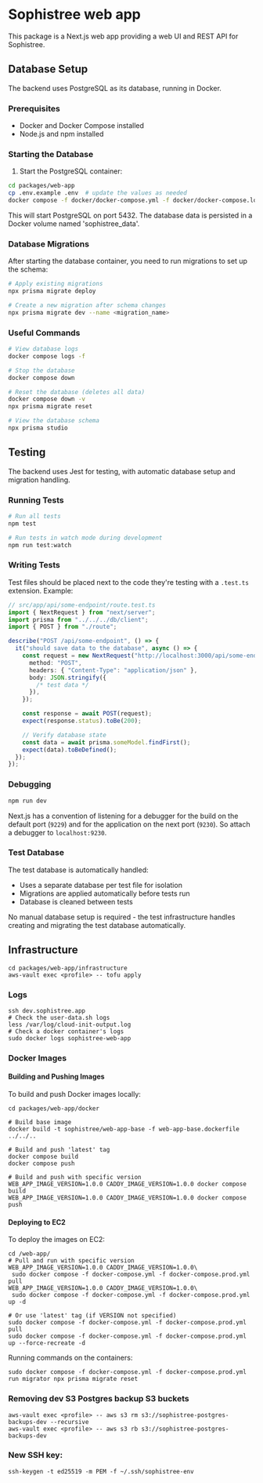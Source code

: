 # Sophistree web app

This package is a Next.js web app providing a web UI and REST API for Sophistree.

## Database Setup

The backend uses PostgreSQL as its database, running in Docker.

### Prerequisites

- Docker and Docker Compose installed
- Node.js and npm installed

### Starting the Database

1. Start the PostgreSQL container:

```bash
cd packages/web-app
cp .env.example .env  # update the values as needed
docker compose -f docker/docker-compose.yml -f docker/docker-compose.local.yml --env-file .env -p sophistree up -d db
```

This will start PostgreSQL on port 5432. The database data is persisted in a Docker volume named 'sophistree_data'.

### Database Migrations

After starting the database container, you need to run migrations to set up the schema:

```bash
# Apply existing migrations
npx prisma migrate deploy

# Create a new migration after schema changes
npx prisma migrate dev --name <migration_name>
```

### Useful Commands

```bash
# View database logs
docker compose logs -f

# Stop the database
docker compose down

# Reset the database (deletes all data)
docker compose down -v
npx prisma migrate reset

# View the database schema
npx prisma studio
```

## Testing

The backend uses Jest for testing, with automatic database setup and migration handling.

### Running Tests

```bash
# Run all tests
npm test

# Run tests in watch mode during development
npm run test:watch
```

### Writing Tests

Test files should be placed next to the code they're testing with a `.test.ts` extension. Example:

```typescript
// src/app/api/some-endpoint/route.test.ts
import { NextRequest } from "next/server";
import prisma from "../../../db/client";
import { POST } from "./route";

describe("POST /api/some-endpoint", () => {
  it("should save data to the database", async () => {
    const request = new NextRequest("http://localhost:3000/api/some-endpoint", {
      method: "POST",
      headers: { "Content-Type": "application/json" },
      body: JSON.stringify({
        /* test data */
      }),
    });

    const response = await POST(request);
    expect(response.status).toBe(200);

    // Verify database state
    const data = await prisma.someModel.findFirst();
    expect(data).toBeDefined();
  });
});
```

### Debugging

```sh
npm run dev
```

Next.js has a convention of listening for a debugger for the build on the default port (`9229`)
and for the application on the next port (`9230`). So attach a debugger to `localhost:9230`.

### Test Database

The test database is automatically handled:

- Uses a separate database per test file for isolation
- Migrations are applied automatically before tests run
- Database is cleaned between tests

No manual database setup is required - the test infrastructure handles creating and migrating the test database automatically.

## Infrastructure

```shell
cd packages/web-app/infrastructure
aws-vault exec <profile> -- tofu apply
```

### Logs

```shell
ssh dev.sophistree.app
# Check the user-data.sh logs
less /var/log/cloud-init-output.log
# Check a docker container's logs
sudo docker logs sophistree-web-app
```

### Docker Images

#### Building and Pushing Images

To build and push Docker images locally:

```shell
cd packages/web-app/docker

# Build base image
docker build -t sophistree/web-app-base -f web-app-base.dockerfile ../../..

# Build and push 'latest' tag
docker compose build
docker compose push

# Build and push with specific version
WEB_APP_IMAGE_VERSION=1.0.0 CADDY_IMAGE_VERSION=1.0.0 docker compose build
WEB_APP_IMAGE_VERSION=1.0.0 CADDY_IMAGE_VERSION=1.0.0 docker compose push
```

#### Deploying to EC2

To deploy the images on EC2:

```shell
cd /web-app/
# Pull and run with specific version
WEB_APP_IMAGE_VERSION=1.0.0 CADDY_IMAGE_VERSION=1.0.0\
 sudo docker compose -f docker-compose.yml -f docker-compose.prod.yml pull
WEB_APP_IMAGE_VERSION=1.0.0 CADDY_IMAGE_VERSION=1.0.0\
 sudo docker compose -f docker-compose.yml -f docker-compose.prod.yml up -d

# Or use 'latest' tag (if VERSION not specified)
sudo docker compose -f docker-compose.yml -f docker-compose.prod.yml pull
sudo docker compose -f docker-compose.yml -f docker-compose.prod.yml up --force-recreate -d
```

Running commands on the containers:

```shell
sudo docker compose -f docker-compose.yml -f docker-compose.prod.yml run migrator npx prisma migrate reset
```

### Removing dev S3 Postgres backup S3 buckets

```shell
aws-vault exec <profile> -- aws s3 rm s3://sophistree-postgres-backups-dev --recursive
aws-vault exec <profile> -- aws s3 rb s3://sophistree-postgres-backups-dev
```

### New SSH key:

```shell
ssh-keygen -t ed25519 -m PEM -f ~/.ssh/sophistree-env
```
